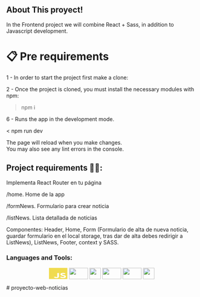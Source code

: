 ## About This proyect!

In the Frontend project we will combine React + Sass, in addition to Javascript development.

# 📋 Pre requirements

1 - In order to start the project first make a clone:

2 - Once the project is cloned, you must install the necessary modules with npm:

> npm i

6 - Runs the app in the development mode.

< npm run dev

The page will reload when you make changes.\
You may also see any lint errors in the console.

## Project requirements 👩‍🏫:

Implementa React Router en tu página

/home. Home de la app

/formNews. Formulario para crear noticia

/listNews. Lista detallada de noticias 

Componentes: Header, Home, Form (Formulario de alta de nueva noticia, guardar formulario en el local storage, tras dar de alta debes redirigir a ListNews), ListNews, Footer, context y SASS.


### Languages and Tools:

<p align="center">
  <img align="center" height="30" width="50" src="https://raw.githubusercontent.com/devicons/devicon/master/icons/javascript/javascript-plain.svg">
  <img align="center"  height="30" width="50" src="https://cdn.jsdelivr.net/gh/devicons/devicon/icons/git/git-original.svg">
  <img align="center" height="30" width="30" src="https://cdn.svgporn.com/logos/visual-studio-code.svg">
  <img align="center"  height="30" width="50" src="https://cdn.jsdelivr.net/gh/devicons/devicon/icons/github/github-original.svg">
  <img align="center" height="30" width="50" src="https://cdn.jsdelivr.net/gh/devicons/devicon/icons/npm/npm-original-wordmark.svg">
  <img align="center"  height="30" width="30" src="https://upload.wikimedia.org/wikipedia/commons/thumb/a/a7/React-icon.svg/2300px-React-icon.svg.png">
</p># proyecto-web-noticias
